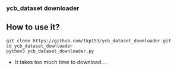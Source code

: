 ### ycb_dataset downloader

## How to use it?
```
git clone https://github.com/tkp153/ycb_dataset_downloader.git
cd ycb_dataset_downloader
python3 ycb_dataset_downloader.py
```

- It takes too much time to download....